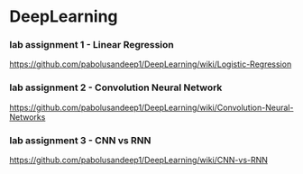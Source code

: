 # DeepLearning

### lab assignment 1 - Linear Regression
https://github.com/pabolusandeep1/DeepLearning/wiki/Logistic-Regression


### lab assignment 2 - Convolution Neural Network
https://github.com/pabolusandeep1/DeepLearning/wiki/Convolution-Neural-Networks


### lab assignment 3 - CNN vs RNN
https://github.com/pabolusandeep1/DeepLearning/wiki/CNN-vs-RNN
